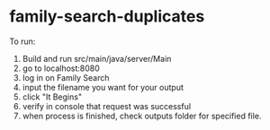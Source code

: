 # family-search-duplicates

To run:
1) Build and run src/main/java/server/Main
2) go to localhost:8080
3) log in on Family Search
4) input the filename you want for your output
5) click "It Begins"
6) verify in console that request was successful
7) when process is finished, check outputs folder for specified file.
